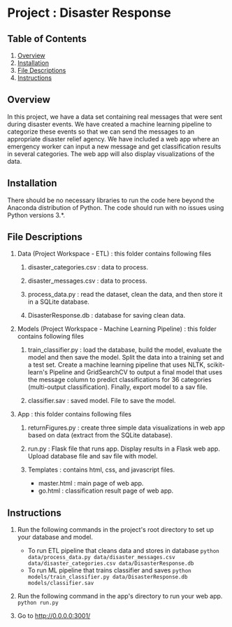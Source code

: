# Project : Disaster Response


## Table of Contents

1. [Overview](#overview)
2. [Installation](#installation)
3. [File Descriptions](#files)
4. [Instructions](#instructions)


## Overview <a name="overview"></a>

In this project, we have a data set containing real messages that were sent during disaster events. We have created a machine learning pipeline to categorize these events so that we can send the messages to an appropriate disaster relief agency. We have included a web app where an emergency worker can input a new message and get classification results in several categories. The web app will also display visualizations of the data. 


## Installation <a name="installation"></a>

There should be no necessary libraries to run the code here beyond the Anaconda distribution of Python.  The code should run with no issues using Python versions 3.*.


## File Descriptions <a name="files"></a>

1. Data (Project Workspace - ETL) : this folder contains following files
    
    1. disaster_categories.csv : data to process.
    
    2. disaster_messages.csv : data to process.
    
    3. process_data.py : read the dataset, clean the data, and then store it in a SQLite database.
    
    4. DisasterResponse.db : database for saving clean data.
    
 
2. Models (Project Workspace - Machine Learning Pipeline) : this folder contains following files
    
    1. train_classifier.py : load the database, build the model, evaluate the model and then save the model. Split the data into a training set and a test set.
       Create a machine learning pipeline that uses NLTK, scikit-learn's Pipeline and GridSearchCV to output a final model that uses the message column to predict
       classifications for 36 categories (multi-output classification). Finally, export model to a sav file.
       
    2. classifier.sav : saved model. File to save the model.
 
    
3. App : this folder contains following files
    
    1. returnFigures.py : create three simple data visualizations in web app based on data (extract from the SQLite database).
     
    2. run.py : Flask file that runs app. Display results in a Flask web app. Upload database file and sav file with model. 
    
    3. Templates : contains  html, css, and javascript files.
    
        - master.html : main page of web app.
        - go.html : classification result page of web app.


## Instructions <a name="instructions"></a>

1. Run the following commands in the project's root directory to set up your database and model.

    - To run ETL pipeline that cleans data and stores in database
        `python data/process_data.py data/disaster_messages.csv data/disaster_categories.csv data/DisasterResponse.db`
    - To run ML pipeline that trains classifier and saves
        `python models/train_classifier.py data/DisasterResponse.db models/classifier.sav`

2. Run the following command in the app's directory to run your web app.
    `python run.py`

3. Go to http://0.0.0.0:3001/
 
